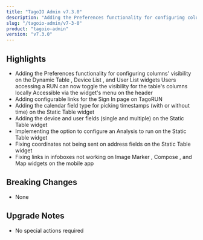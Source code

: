 ```yaml
---
title: "TagoIO Admin v7.3.0"
description: "Adding the Preferences functionality for configuring columns' visibility on the Dynamic Table , Device List , and User List widgets Users accessing a RUN can now toggle the visibility for the table's columns locally Accessible via the widget's menu on the header"
slug: "/tagoio-admin/v7-3-0"
product: "tagoio-admin"
version: "v7.3.0"
---
```


## Highlights

- Adding the Preferences functionality for configuring columns' visibility on the Dynamic Table , Device List , and User List widgets Users accessing a RUN can now toggle the visibility for the table's columns locally Accessible via the widget's menu on the header
- Adding configurable links for the Sign In page on TagoRUN
- Adding the calendar field type for picking timestamps (with or without time) on the Static Table widget
- Adding the device and user fields (single and multiple) on the Static Table widget
- Implementing the option to configure an Analysis to run on the Static Table widget
- Fixing coordinates not being sent on address fields on the Static Table widget
- Fixing links in infoboxes not working on Image Marker , Compose , and Map widgets on the mobile app

## Breaking Changes

- None

## Upgrade Notes

- No special actions required
